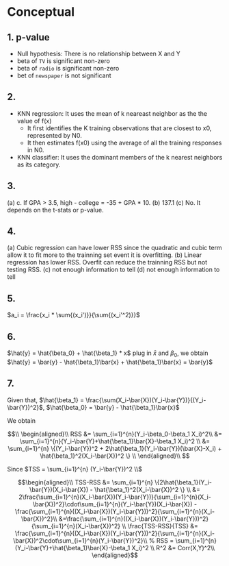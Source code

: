 # Conceptual

## 1. p-value
- Null hypothesis: There is no relationship between X and Y
- beta of  `TV` is significant non-zero
- beta of `radio` is significant non-zero
- bet of  `newspaper` is not significant


## 2.
- KNN regression: It uses the mean of k neareast neighbor as the the value of f(x)
  - It first identifies the K training observations that are closest to x0, represented by N0. 
  - It then estimates f(x0) using the average of all the training responses in N0. 
- KNN classifier: It uses the dominant members of the k nearest neighbors as its category.

## 3. 
(a) c. If GPA > 3.5, high - college = -35 + GPA * 10.
(b) 137.1
(c) No. It depends on the t-stats or p-value.

## 4. 
(a) Cubic regression can have lower RSS since the quadratic and cubic term allow it to fit more to the trainning set event it is overfitting.
(b) Linear regression has lower RSS. Overfit can reduce the trainning RSS but not testing RSS.
(c) not enough information to tell
(d) not enough information to tell


## 5. 
$a_i = \frac{x_i * \sum{(x_i')}}{\sum{(x_i'^2)}}$


## 6.
$\hat{y} = \hat{\beta_0} + \hat{\beta_1} * x$
plug in $\bar{x}$ and ${\beta_0}$, we obtain $\hat{y} = \bar{y} - \hat{\beta_1}\bar{x} + \hat{\beta_1}\bar{x} = \bar{y}$

## 7.
Given that, $\hat{\beta_1} = \frac{\sum(X_i-\bar{X})(Y_i-\bar{Y})}{(Y_i-\bar{Y})^2}$, $\hat{\beta_0} = \bar{y} - \hat{\beta_1}\bar{x}$


We obtain 



$$\\
\begin{aligned}\\
   RSS &= \sum_{i=1}^{n}(Y_i-\beta_0-\beta_1 X_i)^2\\
       &= \sum_{i=1}^{n}(Y_i-\bar{Y}+\hat{\beta_1}\bar{X}-\beta_1 X_i)^2 \\
       &= \sum_{i=1}^{n} \{(Y_i-\bar{Y})^2 + 2\hat{\beta_1}(Y_i-\bar{Y})(\bar{X}-X_i) + \hat{\beta_1}^2(X_i-\bar{X})^2 \} \\
\end{aligned}\\
$$


Since $TSS = \sum_{i=1}^{n} (Y_i-\bar{Y})^2 \\$



$$\begin{aligned}\\
  TSS-RSS &= \sum_{i=1}^{n} \{2\hat{\beta_1}(Y_i-\bar{Y})(X_i-\bar{X}) - \hat{\beta_1}^2(X_i-\bar{X})^2 \} \\
          &= 2\frac{\sum_{i=1}^{n}(X_i-\bar{X})(Y_i-\bar{Y})}{\sum_{i=1}^{n}(X_i-\bar{X})^2}\cdot\sum_{i=1}^{n}(Y_i-\bar{Y})(X_i-\bar{X}) -\frac{\sum_{i=1}^{n}((X_i-\bar{X})(Y_i-\bar{Y}))^2}{\sum_{i=1}^{n}(X_i-\bar{X})^2}\\
          &=\frac{\sum_{i=1}^{n}((X_i-\bar{X})(Y_i-\bar{Y}))^2}{\sum_{i=1}^{n}(X_i-\bar{X})^2} \\
  \frac{TSS-RSS}{TSS} &= \frac{\sum_{i=1}^{n}((X_i-\bar{X})(Y_i-\bar{Y}))^2}{\sum_{i=1}^{n}(X_i-\bar{X})^2\cdot\sum_{i=1}^{n}(Y_i-\bar{Y})^2}\\
  % RSS = \sum_{i=1}^{n}(Y_i-\bar{Y}+\hat{\beta_1}\bar{X}-\beta_1 X_i)^2 \\  
  R^2 &= Corr(X,Y)^2\\
\end{aligned}$$
